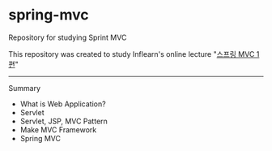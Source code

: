 # spring-mvc
Repository for studying Sprint MVC

This repository was created to study Inflearn's online lecture "[스프링 MVC 1편](https://inflearn.con/course/스프링-mvc-1)"

---

Summary
* What is Web Application?
* Servlet
* Servlet, JSP, MVC Pattern
* Make MVC Framework
* Spring MVC
